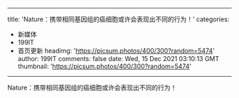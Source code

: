
---
title: 'Nature：携带相同基因组的癌细胞或许会表现出不同的行为！'
categories: 
 - 新媒体
 - 199IT
 - 首页更新
headimg: 'https://picsum.photos/400/300?random=5474'
author: 199IT
comments: false
date: Wed, 15 Dec 2021 03:10:13 GMT
thumbnail: 'https://picsum.photos/400/300?random=5474'
---

<div>   
Nature：携带相同基因组的癌细胞或许会表现出不同的行为！  
</div>
            